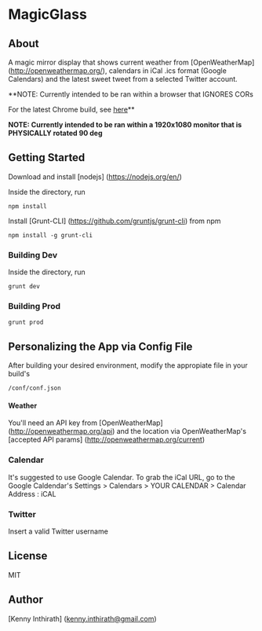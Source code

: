 # MagicGlass

## About
A magic mirror display that shows current weather from [OpenWeatherMap] (http://openweathermap.org/), calendars in iCal .ics format (Google Calendars) and the latest sweet tweet from a selected Twitter account.

**NOTE: Currently intended to be ran within a browser that IGNORES CORs

For the latest Chrome build, see [here](https://productforums.google.com/forum/#!msg/chrome/QW6B_aq_QxY/5GIlidHcDAAJ)**

**NOTE: Currently intended to be ran within a 1920x1080 monitor that is PHYSICALLY rotated 90 deg**

## Getting Started

Download and install [nodejs] (https://nodejs.org/en/)

Inside the directory, run

```
npm install
```

Install [Grunt-CLI] (https://github.com/gruntjs/grunt-cli) from npm

```
npm install -g grunt-cli
```

### Building Dev

Inside the directory, run

```
grunt dev
```

### Building Prod

```
grunt prod
```

## Personalizing the App via Config File

After building your desired environment, modify the appropiate file in your build's
```
/conf/conf.json
```

#### Weather

You'll need an API key from [OpenWeatherMap] (http://openweathermap.org/api)
and the location via OpenWeatherMap's [accepted API params] (http://openweathermap.org/current)

### Calendar

It's suggested to use Google Calendar. To grab the iCal URL, go to the Google Caldendar's Settings > Calendars > YOUR CALENDAR > Calendar Address : iCAL

### Twitter
Insert a valid Twitter username

## License
MIT

## Author
[Kenny Inthirath] (kenny.inthirath@gmail.com)

